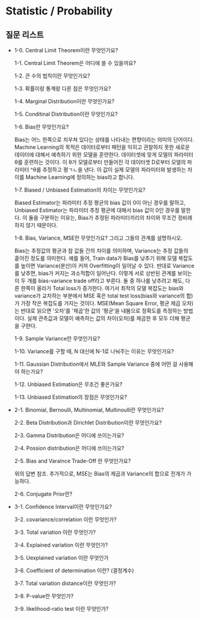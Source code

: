 # Statistic / Probability
 ## 질문 리스트
- 1-0. Central Limit Theorem이란 무엇인가요?

  1-1. Central Limit Theorem은 어디에 쓸 수 있을까요?

  1-2. 큰 수의 법칙이란 무엇인가요? 

  1-3. 확률이랑 통계랑 다른 점은 무엇인가요?
  
  1-4. Marginal Distribution이란 무엇인가요?
  
  1-5. Conditinal Distribution이란 무엇인가요?
  
  1-6. Bias란 무엇인가요?
  
    Bias는 어느 한쪽으로 치우쳐 있다는 상태를 나타내는 편향이라는 의미의 단어이다. 
    Machine Learning의 목적은 데이터로부터 패턴을 익히고 관찰하지 못한 새로운 데이터에 대해서 예측하기 위한 모델을 훈련한다.
    데이터셋에 맞게 모델의 파라미터 θ를 훈련하는 것이다. 이 θ가 모델로부터 만들어진 각 데이터셋 D로부터 모델의 파라미터 ^θ를 추정하고 평ㄱㄴ을 낸다.
    이 값이 실제 모델의 파라미터와 발생하는 차이를 Machine Learning에 정의하는 bias라고 합니다.
  
  1-7. Biased / Unbiased Estimation의 차이는 무엇인가요?
  
    Biased Estimator는 파라미터 추정 평균의 bias 값이 0이 아닌 경우를 말하고, Unbiased Estimator는 파라미터 추정 평균에 대해서 bias 값이 0인 경우를 말한다.
    이 둘을 구분하는 이유는, Bias가 추정된 파라미터끼리의 차이와 무조건 정비례하지 않기 때문이다.
    
  1-8. Bias, Variance, MSE란 무엇인가요? 그리고 그들의 관계를 설명하시오.
  
    Bias는 추정값의 평균과 참 값들 간의 차이를 의미하며, Variance는 추정 값들의 흩어진 정도를 의미한다.
    예를 들어, Train data가 Bias를 낮추기 위해 모델 복잡도를 높이면 Variance(분산)이 커져 Overfitting이 일어날 수 있다.
    반대로 Variance를 낮추면, bias가 커지는 과소적합이 일어난다. 이렇게 서로 상반된 관계를 보이는 이 두 개를 bias-variance trade off라고 부른다.
    둘 중 하나를 낮추려고 해도, 다른 한쪽이 올라가 Total loss가 증가한다. 
    여기서 최적의 모델 복잡도는 bias와 variance가 교차하는 부분에서 MSE 혹은 total test loss(bias와 variance의 합)가 가장 작은 복잡도를 가지는 것이다.
    MSE(Mean Square Error, 평균 제곱 오차)는 반대로 읽으면 '오차'를 '제곱'한 값의 '평균'을 내봄으로 정확도를 측정하는 방법이다.
    실제 관측값과 모델이 예측하는 값의 차이(오차)를 제곱한 후 모두 더해 평균을 구한다.
  
  1-9. Sample Variance란 무엇인가요?
  
  1-10. Variance를 구할 때, N 대신에 N-1로 나눠주는 이유는 무엇인가요?
  
  1-11. Gaussian Distribution에서 MLE와 Sample Variance 중에 어떤 걸 사용해야 하는가요?
  
  1-12. Unbiased Estimation은 무조건 좋은가요?
  
  1-13. Unbiased Estimation의 장점은 무엇인가요?
  
- 2-1. Binomial, Bernoulli, Multinomial, Multinoulli란 무엇인가요?

  2-2. Beta Distribution과 Dirichlet Distribution이란 무엇인가요?
  
  2-3. Gamma Distribution은 어디에 쓰이는가요?
  
  2-4. Possion distribution은 어디에 쓰이는가요?
  
  2-5. Bias and Varaince Trade-Off 란 무엇인가요? 
  
    위의 답변 참조. 추가적으로, MSE는 Bias의 제곱과 Variance의 합으로 전개가 가능하다. 
  
  2-6. Conjugate Prior란?
  
- 3-1. Confidence Interval이란 무엇인가요?

  3-2. covariance/correlation 이란 무엇인가?
  
  3-3. Total variation 이란 무엇인가?
  
  3-4. Explained variation 이란 무엇인가?
  
  3-5. Uexplained variation 이란 무엇인가
  
  3-6. Coefficient of determination 이란? (결정계수)
  
  3-7. Total variation distance이란 무엇인가?
  
  3-8. P-value란 무엇인가?
  
  3-9. likelihood-ratio test 이란 무엇인가?
